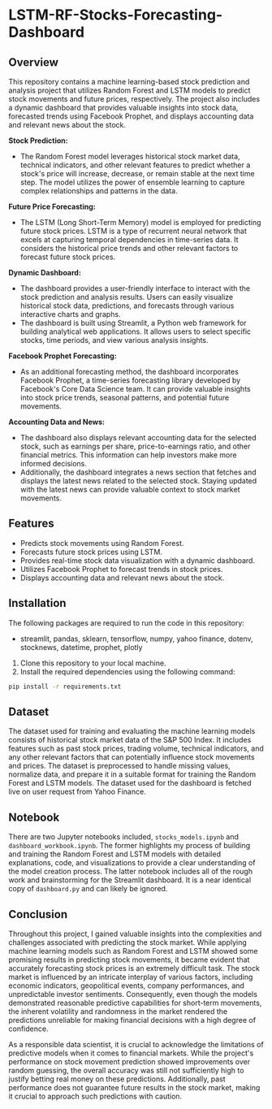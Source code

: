 # LSTM-RF-Stocks-Forecasting-Dashboard

## Overview

This repository contains a machine learning-based stock prediction and analysis project that utilizes Random Forest and LSTM models to predict stock movements and future prices, respectively. The project also includes a dynamic dashboard that provides valuable insights into stock data, forecasted trends using Facebook Prophet, and displays accounting data and relevant news about the stock.

**Stock Prediction:**

- The Random Forest model leverages historical stock market data, technical indicators, and other relevant features to predict whether a stock's price will increase, decrease, or remain stable at the next time step. The model utilizes the power of ensemble learning to capture complex relationships and patterns in the data.

**Future Price Forecasting:**

- The LSTM (Long Short-Term Memory) model is employed for predicting future stock prices. LSTM is a type of recurrent neural network that excels at capturing temporal dependencies in time-series data. It considers the historical price trends and other relevant factors to forecast future stock prices.

**Dynamic Dashboard:**

- The dashboard provides a user-friendly interface to interact with the stock prediction and analysis results. Users can easily visualize historical stock data, predictions, and forecasts through various interactive charts and graphs.
- The dashboard is built using Streamlit, a Python web framework for building analytical web applications. It allows users to select specific stocks, time periods, and view various analysis insights.

**Facebook Prophet Forecasting:**

- As an additional forecasting method, the dashboard incorporates Facebook Prophet, a time-series forecasting library developed by Facebook's Core Data Science team. It can provide valuable insights into stock price trends, seasonal patterns, and potential future movements.

**Accounting Data and News:**

- The dashboard also displays relevant accounting data for the selected stock, such as earnings per share, price-to-earnings ratio, and other financial metrics. This information can help investors make more informed decisions.
- Additionally, the dashboard integrates a news section that fetches and displays the latest news related to the selected stock. Staying updated with the latest news can provide valuable context to stock market movements.

## Features

- Predicts stock movements using Random Forest.
- Forecasts future stock prices using LSTM.
- Provides real-time stock data visualization with a dynamic dashboard.
- Utilizes Facebook Prophet to forecast trends in stock prices.
- Displays accounting data and relevant news about the stock.

## Installation

The following packages are required to run the code in this repository:

- streamlit, pandas, sklearn, tensorflow, numpy, yahoo finance, dotenv, stocknews, datetime, prophet, plotly

1. Clone this repository to your local machine.
2. Install the required dependencies using the following command:

```bash
pip install -r requirements.txt
```

## Dataset

The dataset used for training and evaluating the machine learning models consists of historical stock market data of the S&P 500 Index. It includes features such as past stock prices, trading volume, technical indicators, and any other relevant factors that can potentially influence stock movements and prices. The dataset is preprocessed to handle missing values, normalize data, and prepare it in a suitable format for training the Random Forest and LSTM models. The dataset used for the dashboard is fetched live on user request from Yahoo Finance.

## Notebook

There are two Jupyter notebooks included, `stocks_models.ipynb` and `dashboard_workbook.ipynb`. The former highlights my process of building and training the Random Forest and LSTM models with detailed explanations, code, and visualizations to provide a clear understanding of the model creation process. The latter notebook includes all of the rough work and brainstorming for the Streamlit dashboard. It is a near identical copy of `dashboard.py` and can likely be ignored.

## Conclusion

Throughout this project, I gained valuable insights into the complexities and challenges associated with predicting the stock market. While applying machine learning models such as Random Forest and LSTM showed some promising results in predicting stock movements, it became evident that accurately forecasting stock prices is an extremely difficult task. The stock market is influenced by an intricate interplay of various factors, including economic indicators, geopolitical events, company performances, and unpredictable investor sentiments. Consequently, even though the models demonstrated reasonable predictive capabilities for short-term movements, the inherent volatility and randomness in the market rendered the predictions unreliable for making financial decisions with a high degree of confidence.

As a responsible data scientist, it is crucial to acknowledge the limitations of predictive models when it comes to financial markets. While the project's performance on stock movement prediction showed improvements over random guessing, the overall accuracy was still not sufficiently high to justify betting real money on these predictions. Additionally, past performance does not guarantee future results in the stock market, making it crucial to approach such predictions with caution.
